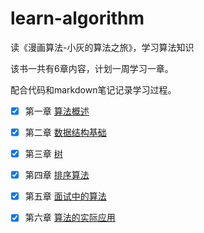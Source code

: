 # learn-algorithm
读《漫画算法-小灰的算法之旅》，学习算法知识

该书一共有6章内容，计划一周学习一章。

配合代码和markdown笔记记录学习过程。

- [x] 第一章 [算法概述](./docs/1.算法概述.md)

- [x] 第二章 [数据结构基础](./docs/2.数据结构基础.md)

- [x] 第三章 [树](./docs/3.树.md)

- [x] 第四章 [排序算法](./docs/4.排序算法.md)

- [x] 第五章 [面试中的算法](./docs/5.面试中的算法.md)

- [x] 第六章 [算法的实际应用](./docs/6.算法的实际应用.md)
